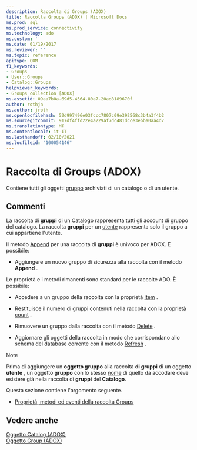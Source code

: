 ```yaml
---
description: Raccolta di Groups (ADOX)
title: Raccolta Groups (ADOX) | Microsoft Docs
ms.prod: sql
ms.prod_service: connectivity
ms.technology: ado
ms.custom: ''
ms.date: 01/19/2017
ms.reviewer: ''
ms.topic: reference
apitype: COM
f1_keywords:
- Groups
- User::Groups
- Catalog::Groups
helpviewer_keywords:
- Groups collection [ADOX]
ms.assetid: 09aa7b0a-69d5-4564-80a7-20ad8189670f
author: rothja
ms.author: jroth
ms.openlocfilehash: 52d997496e03fccc7807c09e392568c3b4a3f4b2
ms.sourcegitcommit: 917df4ffd22e4a229af7dc481dcce3ebba0aa4d7
ms.translationtype: MT
ms.contentlocale: it-IT
ms.lasthandoff: 02/10/2021
ms.locfileid: "100054146"
---
```

# <a name="groups-collection-adox"></a>Raccolta di Groups (ADOX)
Contiene tutti gli oggetti [gruppo](./group-object-adox.md) archiviati di un catalogo o di un utente.  
  
## <a name="remarks"></a>Commenti  
 La raccolta di **gruppi** di un [Catalogo](./catalog-object-adox.md) rappresenta tutti gli account di gruppo del catalogo. La raccolta **gruppi** per un [utente](./user-object-adox.md) rappresenta solo il gruppo a cui appartiene l'utente.  
  
 Il metodo [Append](./append-method-adox-groups.md) per una raccolta di **gruppi** è univoco per ADOX. È possibile:  
  
-   Aggiungere un nuovo gruppo di sicurezza alla raccolta con il metodo **Append** .  
  
 Le proprietà e i metodi rimanenti sono standard per le raccolte ADO. È possibile:  
  
-   Accedere a un gruppo della raccolta con la proprietà [Item](../ado-api/item-property-ado.md) .  
  
-   Restituisce il numero di gruppi contenuti nella raccolta con la proprietà [count](../ado-api/count-property-ado.md) .  
  
-   Rimuovere un gruppo dalla raccolta con il metodo [Delete](./delete-method-adox-collections.md) .  
  
-   Aggiornare gli oggetti della raccolta in modo che corrispondano allo schema del database corrente con il metodo [Refresh](../ado-api/refresh-method-ado.md) .  
  
> [!NOTE]
>  Prima di aggiungere un **oggetto gruppo** alla raccolta **di gruppi** di un oggetto **utente** , un oggetto **gruppo** con lo stesso [nome](./name-property-adox.md) di quello da accodare deve esistere già nella raccolta di **gruppi** del **Catalogo**.  
  
 Questa sezione contiene l'argomento seguente.  
  
-   [Proprietà, metodi ed eventi della raccolta Groups](./groups-collection-properties-methods-and-events.md)  
  
## <a name="see-also"></a>Vedere anche  
 [Oggetto Catalog (ADOX)](./catalog-object-adox.md)   
 [Oggetto Group (ADOX)](./group-object-adox.md)